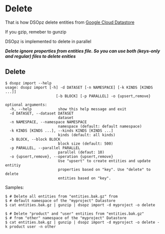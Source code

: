 # Delete

That is how DSOpz delete entities from [Google Cloud Datastore](https://cloud.google.com/datastore/)

If you gzip, remeber to gunzip

DSOpz is implemented to delete in parallel

***Delete ignore properties from entities file.
So you can use both (keys-only and regular) files to delete enities***

## Delete

```shell
$ dsopz import --help
usage: dsopz import [-h] -d DATASET [-n NAMESPACE] [-k KINDS [KINDS ...]]
                       [-b BLOCK] [-p PARALLEL] -o {upsert,remove}

optional arguments:
  -h, --help            show this help message and exit
  -d DATASET, --dataset DATASET
                        dataset
  -n NAMESPACE, --namespace NAMESPACE
                        namespace (default: default namespace)
  -k KINDS [KINDS ...], --kinds KINDS [KINDS ...]
                        kinds (default: all kinds)
  -b BLOCK, --block BLOCK
                        block size (default: 500)
  -p PARALLEL, --parallel PARALLEL
                        parallel (defaut: 10)
  -o {upsert,remove}, --operation {upsert,remove}
                        Use "upsert" to create entities and update entitiy
                        properties based on "key". Use "delete" to delete
                        entities based on "key".
```

Samples:

```shell
$ # Delete all entities from "entities.bak.gz" from
$ # default namespace of the "myproject" Datastore
$ cat entities.bak.gz | gunzip | dsopz import -d myproject -o delete

$ # Delete "product" and "user" entities from "entities.bak.gz"
$ # from "other" namespace of the "myproject" Datastore  
$ cat entities.bak.gz | gunzip | dsopz import -d myproject -o delete -k product user -n other
```

